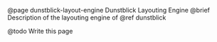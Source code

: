 @page dunstblick-layout-engine Dunstblick Layouting Engine
@brief Description of the layouting engine of @ref dunstblick

@todo Write this page